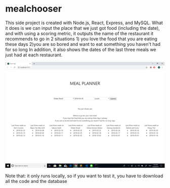 # mealchooser


This side project is created with Node.js, React, Express, and MySQL. What it does is we can input the place that we just got food (including the date), and with using a scoring metric, it outputs the name of the restaurant it recommends to go in 2 situations 
          1) you love the food that you are eating these days
          2)you are so bored and want to eat something you haven't had for so long
In addition, it also shows the dates of the last three meals we just had at each restaurant.

![alt text](https://github.com/topwasu/mealchooser/blob/master/webpagepic.PNG)

Note that: it only runs locally, so if you want to test it, you have to download all the code and the database


